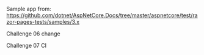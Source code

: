 Sample app from: https://github.com/dotnet/AspNetCore.Docs/tree/master/aspnetcore/test/razor-pages-tests/samples/3.x

Challenge 06 change

Challenge 07 CI
